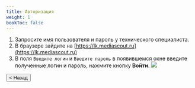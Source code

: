 ```yaml
---
title: Авторизация
weight: 1
bookToc: false
---
```


1. Запросите имя пользователя и пароль у технического специалиста.
1. В браузере зайдите на [https://lk.mediascout.ru](https://lk.mediascout.ru)
1. В поля `Введите логин` и `Введите пароль` в появившемся окне введите полученные логин и пароль, нажмите кнопку **Войти**.
   ![](../img/mediascout_auth_page.png)

<button onclick="goBack()">< Назад</button>
<script>
function goBack() {
  window.history.back();
}
</script>

